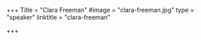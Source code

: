 +++
Title = "Clara Freeman"
#image = "clara-freeman.jpg"
type = "speaker"
linktitle = "clara-freeman"

+++
